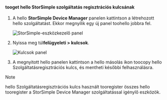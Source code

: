 <!--author=alkohli last changed: 06/22/17-->

#### <a name="tooget-hello-storsimple-service-registration-key"></a>tooget hello StorSimple szolgáltatás regisztrációs kulcsának

1. A hello **StorSimple Device Manager** panelen kattintson a létrehozott hello szolgáltatást. Ekkor megnyílik egy új panel toohello jobbra fel.
   
     ![StorSimple-eszközkezelő panel](./media/storsimple-8000-get-service-registration-key/createssdevman5.png)

2.  Nyissa meg túl**felügyeleti > kulcsok**.
   
     ![Kulcsok panel](./media/storsimple-8000-get-service-registration-key/getregkey2.png)

3.  A megnyitott hello panelen kattintson a hello másolás ikon toocopy hello Szolgáltatásregisztrációs kulcs, és mentheti későbbi felhasználásra.

> [!NOTE]
> hello Szolgáltatásregisztrációs kulcs használt tooregister összes hello tooregister a StorSimple Device Manager szolgáltatással igénylő eszközök.


